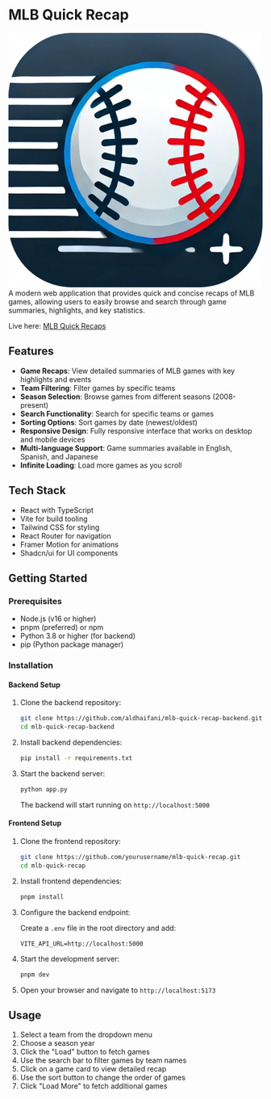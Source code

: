 # MLB Quick Recap
![logo](./public/mlb-quick-recap-icon.png)
A modern web application that provides quick and concise recaps of MLB games, allowing users to easily browse and search through game summaries, highlights, and key statistics.

Live here: [MLB Quick Recaps](https://mld-quick-recap-frontend-150472142616.us-central1.run.app/)

## Features

- **Game Recaps**: View detailed summaries of MLB games with key highlights and events
- **Team Filtering**: Filter games by specific teams
- **Season Selection**: Browse games from different seasons (2008-present)
- **Search Functionality**: Search for specific teams or games
- **Sorting Options**: Sort games by date (newest/oldest)
- **Responsive Design**: Fully responsive interface that works on desktop and mobile devices
- **Multi-language Support**: Game summaries available in English, Spanish, and Japanese
- **Infinite Loading**: Load more games as you scroll

## Tech Stack

- React with TypeScript
- Vite for build tooling
- Tailwind CSS for styling
- React Router for navigation
- Framer Motion for animations
- Shadcn/ui for UI components

## Getting Started

### Prerequisites

- Node.js (v16 or higher)
- pnpm (preferred) or npm
- Python 3.8 or higher (for backend)
- pip (Python package manager)

### Installation

#### Backend Setup

1. Clone the backend repository:

   ```bash
   git clone https://github.com/aldhaifani/mlb-quick-recap-backend.git
   cd mlb-quick-recap-backend
   ```

2. Install backend dependencies:

   ```bash
   pip install -r requirements.txt
   ```

3. Start the backend server:

   ```bash
   python app.py
   ```

   The backend will start running on `http://localhost:5000`

#### Frontend Setup

1. Clone the frontend repository:

   ```bash
   git clone https://github.com/yourusername/mlb-quick-recap.git
   cd mlb-quick-recap
   ```

2. Install frontend dependencies:

   ```bash
   pnpm install
   ```

3. Configure the backend endpoint:

   Create a `.env` file in the root directory and add:

   ```
   VITE_API_URL=http://localhost:5000
   ```

4. Start the development server:

   ```bash
   pnpm dev
   ```

5. Open your browser and navigate to `http://localhost:5173`

## Usage

1. Select a team from the dropdown menu
2. Choose a season year
3. Click the "Load" button to fetch games
4. Use the search bar to filter games by team names
5. Click on a game card to view detailed recap
6. Use the sort button to change the order of games
7. Click "Load More" to fetch additional games
